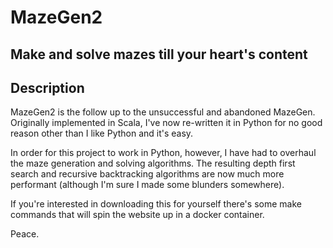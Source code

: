 # MazeGen2

## Make and solve mazes till your heart's content

## Description
MazeGen2 is the follow up to the unsuccessful and abandoned MazeGen. Originally implemented in Scala, I've now re-written it in Python for no good reason other than I like Python and it's easy.

In order for this project to work in Python, however, I have had to overhaul the maze generation and solving algorithms. The resulting depth first search and recursive backtracking algorithms are now much more performant (although I'm sure I made some blunders somewhere).

If you're interested in downloading this for yourself there's some make commands that will spin the website up in a docker container.

Peace.
